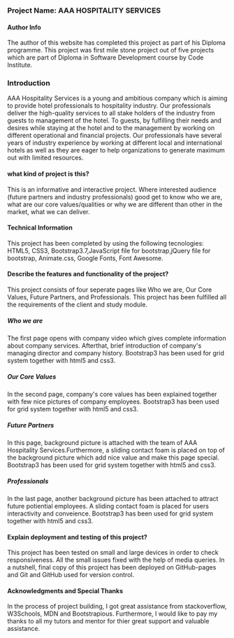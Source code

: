 ### Project Name:  AAA HOSPITALITY SERVICES

#### Author Info
The author of this website has completed this project as part of his Diploma programme.
This project was first mile stone project out of five projects which are part of Diploma in Software Development course by Code Institute.


### Introduction
AAA Hospitality Services is a young and ambitious company which is aiming to provide hotel
professionals to hospitality industry. Our professionals deliver the high-quality services to all stake
holders of the industry from guests to management of the hotel. To guests, by fulfilling their needs
and desires while staying at the hotel and to the management by working on different operational
and financial projects. Our professionals have several years of industry experience by working at
different local and international hotels as well as they are eager to help organizations to generate
maximum out with limited resources.

#### what kind of project is this?
This is an informative and interactive project. Where interested audience (future partners and
industry professionals) good get to know who we are, what are our core values/qualities or why we
are different than other in the market, what we can deliver. 


#### Technical Information
This project has been completed by using the following tecnologies: 
HTML5, CSS3, Bootstrap3.7,JavaScript file for bootstrap,jQuery file for bootstrap, Animate.css, Google Fonts, Font Awesome.


#### Describe the features and functionality of the project?
This project consists of four seperate pages like Who we are, Our Core Values, Future Partners, and Professionals. This project has been fulfilled all
the requirements of the client and study module.

##### Who we are
The first page opens with company video which gives complete information about company services. Afterthat, brief introduction of company's 
managing director and company history. Bootstrap3 has been used for grid system together with html5 and css3.

##### Our Core Values
In the second page, company's core values has been explained together with few nice pictures of company employees. Bootstrap3 has been used for 
grid system together with html5 and css3.

##### Future Partners
In this page, background picture is attached with the team of AAA Hospitality Services.Furthermore, a sliding contact foam is placed on top 
of the background picture which add nice value and make this page special. Bootstrap3 has been used for grid system together with html5 and css3.

##### Professionals
In the last page, another background picture has been attached to attract future potiential employees. A sliding contact foam is placed for users 
interactivity and conveience. Bootstrap3 has been used for grid system together with html5 and css3.


#### Explain deployment and testing of this project?
This project has been tested on small and large devices in order to check responsiveness. All the small issues fixed with the help of media
queries. In a nutshell, final copy of this project has been deployed on GitHub-pages and Git and GitHub used
for version control.


#### Acknowledgments and Special Thanks
In the process of project building, I got great assistance from stackoverflow, W3Schools, MDN and Bootstrapious. Furthermore, I would like to pay 
my thanks to all my tutors and mentor for thier great support and valuable assistance.

















